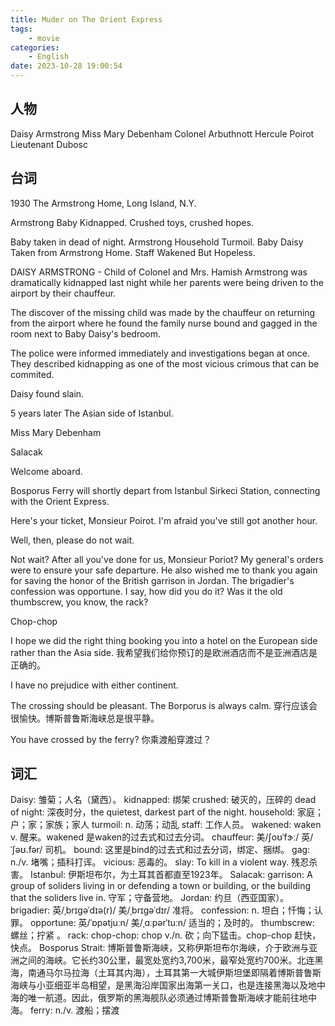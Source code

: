 ```yaml
---
title: Muder on The Orient Express
tags:
    - movie
categories:
    - English
date: 2023-10-28 19:00:54
---
```


## 人物

Daisy Armstrong
Miss Mary Debenham
Colonel Arbuthnott
Hercule Poirot
Lieutenant Dubosc

## 台词

1930
The Armstrong Home, Long Island, N.Y.

Armstrong Baby Kidnapped.
Crushed toys, crushed hopes.

Baby taken in dead of night.
Armstrong Household Turmoil.
Baby Daisy Taken from Armstrong Home.
Staff Wakened But Hopeless.

DAISY ARMSTRONG - Child of Colonel and Mrs. Hamish Armstrong was dramatically kidnapped last night while her parents were being driven to the airport by their chauffeur.

The discover of the missing child was made by the chauffeur on returning from the airport where he found the family nurse bound and gagged in the room next to Baby Daisy's bedroom.

The police were informed immediately and investigations began at once. They described kidnapping as one of the most vicious crimous that can be commited.

Daisy found slain.

5 years later
The Asian side of Istanbul.

Miss Mary Debenham

Salacak

Welcome aboard.

Bosporus Ferry will shortly depart from Istanbul Sirkeci Station, connecting with the Orient Express.

Here's your ticket, Monsieur Poirot. I'm afraid you've still got another hour.

Well, then, please do not wait.

Not wait? After all you've done for us, Monsieur Poriot? My general's orders were to ensure your safe departure. He also wished me to thank you again for saving the honor of the British garrison in Jordan. The brigadier's confession was opportune. I say, how did you do it? Was it the old thumbscrew, you know, the rack?

Chop-chop

I hope we did the right thing booking you into a hotel on the European side rather than the Asia side.
我希望我们给你预订的是欧洲酒店而不是亚洲酒店是正确的。

I have no prejudice with either continent.

The crossing should be pleasant. The Borporus is always calm.
穿行应该会很愉快。博斯普鲁斯海峡总是很平静。

You have crossed by the ferry?
你乘渡船穿渡过？



## 词汇

Daisy: 雏菊；人名（黛西）。
kidnapped: 绑架
crushed: 破灭的，压碎的
dead of night: 深夜时分，the quietest, darkest part of the night.
household: 家庭；户；家；家族；家人
turmoil: n. 动荡；动乱
staff: 工作人员。
wakened: waken v. 醒来。wakened 是waken的过去式和过去分词。
chauffeur: 美/ʃoʊˈfɝː/ 英/ˈʃəʊ.fər/ 司机。
bound: 这里是bind的过去式和过去分词，绑定、捆绑。
gag: n./v. 堵嘴；插科打诨。
vicious: 恶毒的。
slay: To kill in a violent way. 残忍杀害。
Istanbul: 伊斯坦布尔，为土耳其首都直至1923年。
Salacak: garrison: A group of soliders living in or defending a town or building, or the building that the soliders live in. 守军；守备营地。
Jordan: 约旦（西亚国家）。
brigadier: 英/ˌbrɪɡəˈdɪə(r)/ 美/ˌbrɪɡəˈdɪr/ 准将。
confession: n. 坦白；忏悔；认罪。
opportune: 英/ˈɒpətjuːn/ 美/ˌɑːpərˈtuːn/ 适当的；及时的。
thumbscrew: 螺丝；拧紧 。
rack: chop-chop: chop v./n. 砍；向下猛击。chop-chop 赶快，快点。
Bosporus Strait: 博斯普鲁斯海峡，又称伊斯坦布尔海峡，介于欧洲与亚洲之间的海峡。它长约30公里，最宽处宽约3,700米，最窄处宽约700米。北连黑海，南通马尔马拉海（土耳其内海），土耳其第一大城伊斯坦堡即隔着博斯普鲁斯海峡与小亚细亚半岛相望，是黑海沿岸国家出海第一关口，也是连接黑海以及地中海的唯一航道。因此，俄罗斯的黑海舰队必须通过博斯普鲁斯海峡才能前往地中海。
ferry: n./v. 渡船；摆渡
